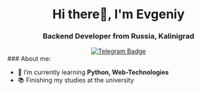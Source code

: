 
<div id="header" align="center">
  <h1>Hi there👋, I'm Evgeniy</h1>
  <h3>Backend Developer from Russia, Kalinigrad</h3>
</div>

<div id="badges" align="center">
  <a href="https://t.me/zxc_papa">
    <img src="https://img.shields.io/badge/Telegram-blue?style=for-the-badge&logo=telegram&logoColor=white" alt="Telegram Badge"/>
  </a>
</div>
### About me:

- 🌱 I’m currently learning **Python, Web-Technologies**
- 📚 Finishing my studies at the university
  

